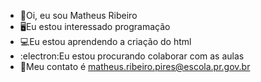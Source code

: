 - :trident:Oi, eu sou  Matheus Ribeiro
- :desktop_computer:Eu estou interessado  programação
- :computer:Eu estou aprendendo a criação do html 
- :electron:Eu estou procurando colaborar com as aulas 
- :calling:Meu contato é matheus.ribeiro.pires@escola.pr.gov.br
